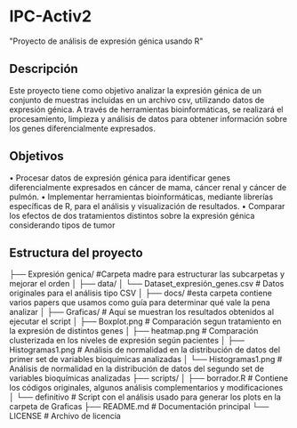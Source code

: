 # IPC-Activ2
"Proyecto de análisis de expresión génica usando R"
## Descripción
Este proyecto tiene como objetivo analizar la expresión génica de un conjunto de muestras incluidas en un archivo csv, utilizando datos de expresión génica. A través de herramientas bioinformáticas, se realizará el procesamiento, limpieza y análisis de datos para obtener información sobre los genes diferencialmente expresados.

## Objetivos
•	Procesar datos de expresión génica para identificar genes diferencialmente expresados en cáncer de mama, cáncer renal y cáncer de pulmón.
•	Implementar herramientas bioinformáticas, mediante librerías específicas de R, para el análisis y visualización de resultados.
•	Comparar los efectos de dos tratamientos distintos sobre la expresión génica considerando tipos de tumor 

## Estructura del proyecto
├── Expresión genica/  #Carpeta madre para estructurar las subcarpetas y mejorar el orden
│   ├── data/ 
│       └── Dataset_expresión_genes.csv    # Datos originales para el análisis tipo CSV
│   ├── docs/ 								#esta carpeta contiene varios papers que usamos como guía para determinar qué vale la pena analizar
│   ├── Graficas/ 							# Aquí se muestran los resultados obtenidos al ejecutar el script
│       ├── Boxplot.png   		# Comparación segun tratamiento en la expresión de distintos genes
│       ├── heatmap.png   		# Comparación clusterizada en los niveles de expresión según pacientes 
│       ├── Histogramas1.png   # Análisis de normalidad en la distribución de datos del primer set de variables bioquímicas analizadas 
│       └── Histogramas1.png   # Análisis de normalidad en la distribución de datos del segundo set de variables bioquímicas analizadas 
├── scripts/
│       ├── borrador.R    # Contiene los códigos originales, algunos análisis complementarios y modificaciones
│       └── definitivo    # Script con el análisis usado para generar los plots en la carpeta de Graficas
├── README.md          # Documentación principal
└── LICENSE            # Archivo de licencia
